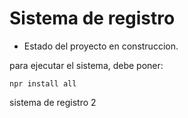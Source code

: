 <h1>Sistema de registro</h1>

- Estado del proyecto en construccion.

para ejecutar el sistema, debe poner:

```npr install all```

sistema de registro 2
